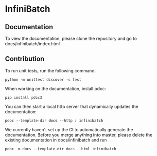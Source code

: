 # InfiniBatch

## Documentation

To view the documentation, please clone the repository and go to docs/infinibatch/index.html

## Contribution

To run unit tests, run the following command.
```
python -m unittest discover -s test
```

When working on the documentation, install pdoc:
```
pip install pdoc3
```
You can then start a local http server that dynamically updates the documentation:
```
pdoc --template-dir docs --http : infinibatch
```

We currently haven't set up the CI to automatically generate the documentation.
Before you merge anything into master, please delete the existing documentation in docs/infinibatch and run
```
pdoc -o docs --template-dir docs --html infinibatch
```